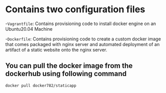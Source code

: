 # Contains two configuration files
-`Vagrantfile`: Contains provisioning code to install docker engine on an Ubuntu20.04 Machine

-`Dockerfile`: Contains provisioning code to create a custom docker image that comes packaged with nginx server and automated deployment of an artifact of a static website onto the nginx server.


## You can pull the docker image from the dockerhub using following command
`docker pull docker782/staticapp`